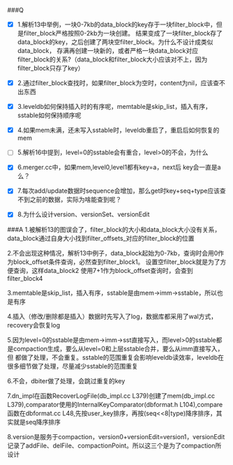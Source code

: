 ###Q
- [x] 1.解析13中举例，一块0-7kb的data_block的key存于一块filter_block中，但是filter_block严格按照0-2kb为一块创建。
结果变成了一块filter_block存了data_block的key，之后创建了两块空filter_block。为什么不设计成类似data_block，
存满再创建一块新的，或者严格一块data_block对应filter_block的关系?（data_block和filter_block大小应该对不上，因为filter_block只存了key）

- [x] 2.通过filter_block查找时，如果filter_block为空时，content为nil，应该查不出东西

- [x] 3.leveldb如何保持插入时的有序呢，memtable是skip_list，插入有序，sstable如何保持顺序呢

- [x] 4.如果mem未满，还未写入sstable时，leveldb重启了，重启后如何恢复的mem

- [ ] 5.解析16中提到，level=0的sstable会有重合，level>0的不会，为什么

- [x] 6.merger.cc中，如果mem,level0,level1都有key=a，next后 key会一直是a么？

- [x] 7.每次add/update数据时sequence会增加，那么get时key+seq+type应该查不到之前的数据，实际为啥能查到呢？

- [x] 8.为什么设计version、versionSet、versionEdit



###A
1.被解析13的图误会了，filter_block的大小和data_block大小没有关系，data_block通过自身大小找到filter_offsets_对应的filter_block的位置

2.不会出现这种情况，解析13中例子，data_block起始为0-7kb，查询时会用0作为block_offset条件查询，必然查到filter_block1。
  设置空filter_block就是为了方便查询，这样data_block2 使用7+1作为block_offset查询时，会查到filter_block4
  
3.memtable是skip_list，插入有序，sstable是由mem->imm->sstable，所以也是有序

4.插入（修改/删除都是插入）数据时先写入了log，数据库都采用了wal方式，recovery会恢复log

5.因为level=0的sstable是由mem->imm->sst直接写入，而level>0的sstable都是compaction生成，要么从level=0和上层sstable合并，要么从imm直接写入，但
  都做了处理，不会重复。sstable的范围重复会影响leveldb读效率，leveldb在很多细节做了处理，尽量减少sstable的范围重复

6.不会，dbiter做了处理，会跳过重复的key

7.dn_impl在函数RecoverLogFile(db_impl.cc L379)创建了mem(db_impl.cc L379),comparator使用的InternalKeyComparator(dbformat.h L104),compare
  函数在dbformat.cc L48,先按user_key排序，再按(seq<<8|type)降序排序，其实就是seq降序排序
  
8.version是服务于compaction，version0+versionEdit=version1，versionEdit记录了addFile、delFile、compactionPoint。所以这三个是为了compaction所设计